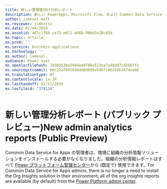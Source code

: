 ```yaml
---
title: 新しい管理者向け分析レポート
description: 新しい PowerApps、Microsoft Flow、および Common Data Service for Apps の使用状況レポートをすべての管理者が利用できます
author: jamesol-msft
ms.reviewer: jimholtz
ms.date: 02/04/2019
ms.assetid: a81c1f60-ce73-e811-a96b-000d3a18c83b
ms.topic: article
ms.prod: ''
ms.service: business-applications
ms.technology: ''
ms.author: jamesol
audience: Power user
ms.openlocfilehash: 19303539a59d4ed4f06e513ea7a48dd7c656b7fe
ms.sourcegitcommit: b0c22af04369d4d8d0d0a5d67c06d26b3474ceb6
ms.translationtype: HT
ms.contentlocale: ja-JP
ms.lasthandoff: 02/11/2019
ms.locfileid: "379134"
---
```

# <a name="new-admin-analytics-reports-public-preview"></a><span data-ttu-id="d3f9b-103">新しい管理分析レポート (パブリック プレビュー)</span><span class="sxs-lookup"><span data-stu-id="d3f9b-103">New admin analytics reports (Public Preview)</span></span>




<span data-ttu-id="d3f9b-104">Common Data Service for Apps の管理者は、環境に組織の分析情報ソリューションをインストールする必要がなくなりました。組織の分析情報レポートはすべて [Power プラットフォーム管理センター](https://go.microsoft.com/fwlink/?linkid=875536)から (既定で) 使用できます。</span><span class="sxs-lookup"><span data-stu-id="d3f9b-104">For Common Data Service for Apps admins, there is no longer a need to install the Org Insights solution in their environment; all of the org insights reports are available (by default) from the [Power Platform admin center](https://go.microsoft.com/fwlink/?linkid=875536).</span></span>